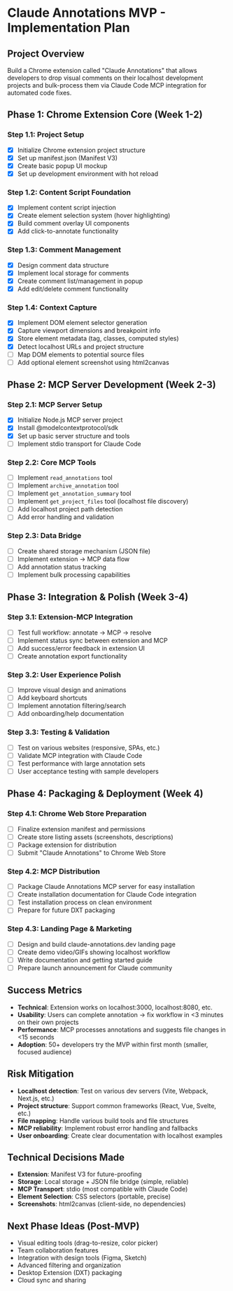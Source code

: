 # Claude Annotations MVP - Implementation Plan

## Project Overview
Build a Chrome extension called "Claude Annotations" that allows developers to drop visual comments on their localhost development projects and bulk-process them via Claude Code MCP integration for automated code fixes.

## Phase 1: Chrome Extension Core (Week 1-2)

### Step 1.1: Project Setup
- [x] Initialize Chrome extension project structure
- [x] Set up manifest.json (Manifest V3)
- [x] Create basic popup UI mockup
- [x] Set up development environment with hot reload

### Step 1.2: Content Script Foundation
- [x] Implement content script injection
- [x] Create element selection system (hover highlighting)
- [x] Build comment overlay UI components
- [x] Add click-to-annotate functionality

### Step 1.3: Comment Management
- [x] Design comment data structure
- [x] Implement local storage for comments
- [x] Create comment list/management in popup
- [x] Add edit/delete comment functionality

### Step 1.4: Context Capture
- [x] Implement DOM element selector generation
- [x] Capture viewport dimensions and breakpoint info
- [x] Store element metadata (tag, classes, computed styles)
- [x] Detect localhost URLs and project structure
- [ ] Map DOM elements to potential source files
- [ ] Add optional element screenshot using html2canvas

## Phase 2: MCP Server Development (Week 2-3)

### Step 2.1: MCP Server Setup
- [x] Initialize Node.js MCP server project
- [x] Install @modelcontextprotocol/sdk
- [x] Set up basic server structure and tools
- [ ] Implement stdio transport for Claude Code

### Step 2.2: Core MCP Tools
- [ ] Implement `read_annotations` tool
- [ ] Implement `archive_annotation` tool
- [ ] Implement `get_annotation_summary` tool
- [ ] Implement `get_project_files` tool (localhost file discovery)
- [ ] Add localhost project path detection
- [ ] Add error handling and validation

### Step 2.3: Data Bridge
- [ ] Create shared storage mechanism (JSON file)
- [ ] Implement extension → MCP data flow
- [ ] Add annotation status tracking
- [ ] Implement bulk processing capabilities

## Phase 3: Integration & Polish (Week 3-4)

### Step 3.1: Extension-MCP Integration
- [ ] Test full workflow: annotate → MCP → resolve
- [ ] Implement status sync between extension and MCP
- [ ] Add success/error feedback in extension UI
- [ ] Create annotation export functionality

### Step 3.2: User Experience Polish
- [ ] Improve visual design and animations
- [ ] Add keyboard shortcuts
- [ ] Implement annotation filtering/search
- [ ] Add onboarding/help documentation

### Step 3.3: Testing & Validation
- [ ] Test on various websites (responsive, SPAs, etc.)
- [ ] Validate MCP integration with Claude Code
- [ ] Test performance with large annotation sets
- [ ] User acceptance testing with sample developers

## Phase 4: Packaging & Deployment (Week 4)

### Step 4.1: Chrome Web Store Preparation
- [ ] Finalize extension manifest and permissions
- [ ] Create store listing assets (screenshots, descriptions)
- [ ] Package extension for distribution
- [ ] Submit "Claude Annotations" to Chrome Web Store

### Step 4.2: MCP Distribution
- [ ] Package Claude Annotations MCP server for easy installation
- [ ] Create installation documentation for Claude Code integration
- [ ] Test installation process on clean environment
- [ ] Prepare for future DXT packaging

### Step 4.3: Landing Page & Marketing
- [ ] Design and build claude-annotations.dev landing page
- [ ] Create demo video/GIFs showing localhost workflow
- [ ] Write documentation and getting started guide
- [ ] Prepare launch announcement for Claude community

## Success Metrics
- **Technical**: Extension works on localhost:3000, localhost:8080, etc.
- **Usability**: Users can complete annotation → fix workflow in <3 minutes on their own projects
- **Performance**: MCP processes annotations and suggests file changes in <15 seconds
- **Adoption**: 50+ developers try the MVP within first month (smaller, focused audience)

## Risk Mitigation
- **Localhost detection**: Test on various dev servers (Vite, Webpack, Next.js, etc.)
- **Project structure**: Support common frameworks (React, Vue, Svelte, etc.)
- **File mapping**: Handle various build tools and file structures
- **MCP reliability**: Implement robust error handling and fallbacks
- **User onboarding**: Create clear documentation with localhost examples

## Technical Decisions Made
- **Extension**: Manifest V3 for future-proofing
- **Storage**: Local storage + JSON file bridge (simple, reliable)
- **MCP Transport**: stdio (most compatible with Claude Code)
- **Element Selection**: CSS selectors (portable, precise)
- **Screenshots**: html2canvas (client-side, no dependencies)

## Next Phase Ideas (Post-MVP)
- Visual editing tools (drag-to-resize, color picker)
- Team collaboration features
- Integration with design tools (Figma, Sketch)
- Advanced filtering and organization
- Desktop Extension (DXT) packaging
- Cloud sync and sharing